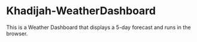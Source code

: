 # Khadijah-WeatherDashboard
This is a Weather Dashboard that displays a 5-day forecast and runs in the browser.